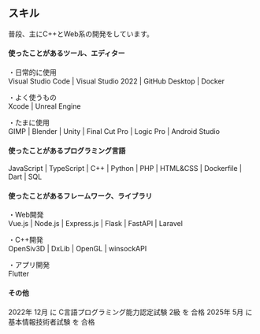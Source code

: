 ## スキル

普段、主にC++とWeb系の開発をしています。

#### 使ったことがあるツール、エディター

・日常的に使用  
Visual Studio Code | Visual Studio 2022 | GitHub Desktop | Docker

・よく使うもの  
Xcode | Unreal Engine

・たまに使用  
GIMP | Blender | Unity | Final Cut Pro | Logic Pro | Android Studio

#### 使ったことがあるプログラミング言語

JavaScript | TypeScript | C++ | Python | PHP | HTML&CSS | Dockerfile | Dart | SQL

#### 使ったことがあるフレームワーク、ライブラリ

・Web開発  
Vue.js | Node.js | Express.js | Flask | FastAPI | Laravel

・C++開発  
OpenSiv3D | DxLib | OpenGL | winsockAPI

・アプリ開発  
Flutter

#### その他

2022年 12月 に C言語プログラミング能力認定試験 2級 を 合格
2025年 5月 に 基本情報技術者試験 を 合格